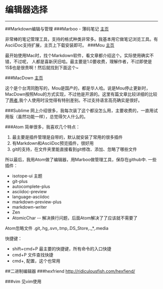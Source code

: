 # 编辑器选择

---
##Markdown编辑与管理
###Marboo - 薄码笔记
[主页](http://marboo.biz/zh_CN/)

非常棒的笔记管理工具，支持的格式种类非常多。我基本用它做笔记浏览工具。有AsciiDoc支持扩展，主页上下载安装即可。
###Mou
[主页](http://25.io/mou/)

最开始使用Mac时，找个Markdown软件，看文章都介绍这个。实际使用确实不错，不过呢，
人都是喜新厌旧哈。最主要是1.0要收费，理解作者，不过即使是15$也是很贵啊！然后就找到下面这个~

###MacDown
[主页](http://macdown.uranusjr.com/)

这个是个台湾同胞写的，Mou是国产的，都是华人哈。说是Mou停止更新时，MacDown按照Mou的方式实现，不过他是开源的。这里有篇文章比较详细的比较了[两者](http://www.jianshu.com/p/6c157af09e84),我个人使用时没觉得有特别差别。不过支持语言高亮确实是很好。

###Sublime
网上介绍很多，我每次装了这个都没怎么用，主要收费的，一直用试用版（虽然功能一样），总觉得欠人什么的。

###Atom
简单很多，我喜欢几个特点：
1. 最主要是插件管理是自带的，默认就安装了常用的很多插件
2. 有Markdown和AsciiDoc预览插件，很好用
3. git的支持，在文件夹里能直接看到git修改、添加、忽略了哪些文件

所以最后，我用Atom做了编辑器，用Marboo做管理工具，保存在github中.
一些插件：

- isotope-ui  主题
- git-plus
- autocomplete-plus
- asciidoc-preview
- language-asciidoc
- markdown-preview-plus
- markdown-writer
- Zen
- AtomicChar -- 解决换行问题，后面Atom解决了了应该就不需要了

Atom忽略文件
.git,.hg,.svn,.tmp,.DS_Store,._*,.media

快捷键：
- shift+cmd+P 最主要的快捷键，所有命令的入口快捷
- cmd+P 文件查找快捷
- cmd+, 配置，这个也常用

##二进制编辑器
###hexfriend
http://ridiculousfish.com/hexfiend/

###vim
见vim使用
